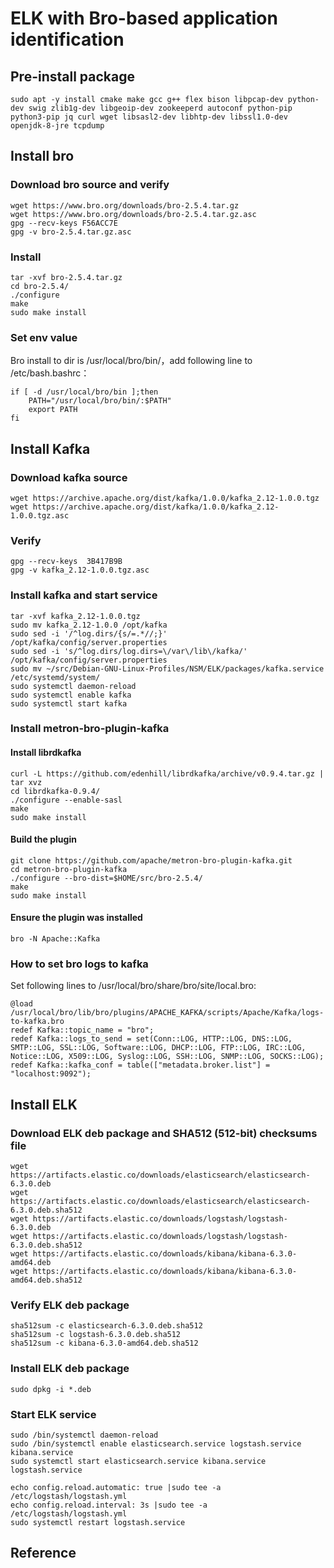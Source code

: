 # ELK with Bro-based application identification 

## Pre-install package 

```
sudo apt -y install cmake make gcc g++ flex bison libpcap-dev python-dev swig zlib1g-dev libgeoip-dev zookeeperd autoconf python-pip python3-pip jq curl wget libsasl2-dev libhtp-dev libssl1.0-dev openjdk-8-jre tcpdump  
```

## Install bro 

### Download bro source and verify 
```
wget https://www.bro.org/downloads/bro-2.5.4.tar.gz 
wget https://www.bro.org/downloads/bro-2.5.4.tar.gz.asc 
gpg --recv-keys F56ACC7E
gpg -v bro-2.5.4.tar.gz.asc
```

### Install 
```
tar -xvf bro-2.5.4.tar.gz 
cd bro-2.5.4/ 
./configure 
make 
sudo make install 
```

### Set env value  

Bro install to dir is /usr/local/bro/bin/，add following line to /etc/bash.bashrc：
``` 
if [ -d /usr/local/bro/bin ];then
	PATH="/usr/local/bro/bin/:$PATH"
	export PATH
fi
``` 

## Install Kafka 

### Download kafka source 
```
wget https://archive.apache.org/dist/kafka/1.0.0/kafka_2.12-1.0.0.tgz 
wget https://archive.apache.org/dist/kafka/1.0.0/kafka_2.12-1.0.0.tgz.asc 
```

### Verify 
```
gpg --recv-keys  3B417B9B 
gpg -v kafka_2.12-1.0.0.tgz.asc 
```

### Install kafka and start service 
```
tar -xvf kafka_2.12-1.0.0.tgz
sudo mv kafka_2.12-1.0.0 /opt/kafka
sudo sed -i '/^log.dirs/{s/=.*//;}' /opt/kafka/config/server.properties
sudo sed -i 's/^log.dirs/log.dirs=\/var\/lib\/kafka/' /opt/kafka/config/server.properties
sudo mv ~/src/Debian-GNU-Linux-Profiles/NSM/ELK/packages/kafka.service /etc/systemd/system/
sudo systemctl daemon-reload
sudo systemctl enable kafka
sudo systemctl start kafka
```

### Install metron-bro-plugin-kafka

#### Install librdkafka 
```
curl -L https://github.com/edenhill/librdkafka/archive/v0.9.4.tar.gz | tar xvz 
cd librdkafka-0.9.4/ 
./configure --enable-sasl 
make 
sudo make install 
```

#### Build the plugin 
```
git clone https://github.com/apache/metron-bro-plugin-kafka.git
cd metron-bro-plugin-kafka
./configure --bro-dist=$HOME/src/bro-2.5.4/
make 
sudo make install
```
 
#### Ensure the plugin was installed 
```
bro -N Apache::Kafka 
``` 

### How to set bro logs to kafka 

Set following lines to /usr/local/bro/share/bro/site/local.bro: 
```
@load /usr/local/bro/lib/bro/plugins/APACHE_KAFKA/scripts/Apache/Kafka/logs-to-kafka.bro
redef Kafka::topic_name = "bro";
redef Kafka::logs_to_send = set(Conn::LOG, HTTP::LOG, DNS::LOG, SMTP::LOG, SSL::LOG, Software::LOG, DHCP::LOG, FTP::LOG, IRC::LOG, Notice::LOG, X509::LOG, Syslog::LOG, SSH::LOG, SNMP::LOG, SOCKS::LOG);
redef Kafka::kafka_conf = table(["metadata.broker.list"] = "localhost:9092");
```

## Install ELK 

### Download ELK deb package and SHA512 (512-bit) checksums file 
```
wget https://artifacts.elastic.co/downloads/elasticsearch/elasticsearch-6.3.0.deb 
wget https://artifacts.elastic.co/downloads/elasticsearch/elasticsearch-6.3.0.deb.sha512 
wget https://artifacts.elastic.co/downloads/logstash/logstash-6.3.0.deb 
wget https://artifacts.elastic.co/downloads/logstash/logstash-6.3.0.deb.sha512 
wget https://artifacts.elastic.co/downloads/kibana/kibana-6.3.0-amd64.deb 
wget https://artifacts.elastic.co/downloads/kibana/kibana-6.3.0-amd64.deb.sha512 
```

### Verify ELK deb package 
```
sha512sum -c elasticsearch-6.3.0.deb.sha512 
sha512sum -c logstash-6.3.0.deb.sha512 
sha512sum -c kibana-6.3.0-amd64.deb.sha512 
```

### Install ELK deb package 
```
sudo dpkg -i *.deb 
```

### Start ELK service 
```
sudo /bin/systemctl daemon-reload
sudo /bin/systemctl enable elasticsearch.service logstash.service kibana.service
sudo systemctl start elasticsearch.service kibana.service logstash.service

echo config.reload.automatic: true |sudo tee -a /etc/logstash/logstash.yml
echo config.reload.interval: 3s |sudo tee -a /etc/logstash/logstash.yml
sudo systemctl restart logstash.service
```


## Reference  


